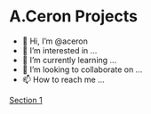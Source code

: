 # A.Ceron Projects

- 👋 Hi, I’m @aceron
- 👀 I’m interested in ...
- 🌱 I’m currently learning ...
- 💞️ I’m looking to collaborate on ...
- 📫 How to reach me ...

[Section 1](SECTION1.md)

<!---
aceron/aceron is a ✨ special ✨ repository because its `README.md` (this file) appears on your GitHub profile.
You can click the Preview link to take a look at your changes.
--->

<img src="https://komarev.com/ghpvc/?username=aceron&style=flat-square&color=blue" alt=""/>
